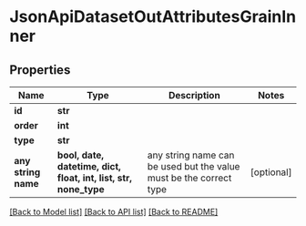 # JsonApiDatasetOutAttributesGrainInner


## Properties
Name | Type | Description | Notes
------------ | ------------- | ------------- | -------------
**id** | **str** |  | 
**order** | **int** |  | 
**type** | **str** |  | 
**any string name** | **bool, date, datetime, dict, float, int, list, str, none_type** | any string name can be used but the value must be the correct type | [optional]

[[Back to Model list]](../README.md#documentation-for-models) [[Back to API list]](../README.md#documentation-for-api-endpoints) [[Back to README]](../README.md)


